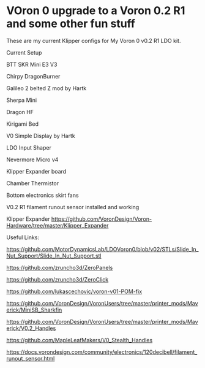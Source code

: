# VOron 0 upgrade to a Voron 0.2 R1 and some other fun stuff

These are my current Klipper configs for My Voron 0 v0.2 R1 LDO kit.

Current Setup

BTT SKR Mini E3 V3

Chirpy DragonBurner

Galileo 2 belted Z mod by Hartk

Sherpa Mini

Dragon HF

Kirigami Bed

V0 Simple Display by Hartk

LDO Input Shaper

Nevermore Micro v4

Klipper Expander board

Chamber Thermistor

Bottom electronics skirt fans

V0.2 R1 filament runout sensor installed and working

Klipper Expander https://github.com/VoronDesign/Voron-Hardware/tree/master/Klipper_Expander

Useful Links:

https://github.com/MotorDynamicsLab/LDOVoron0/blob/v02/STLs/Slide_In_Nut_Support/Slide_In_Nut_Support.stl

https://github.com/zruncho3d/ZeroPanels

https://github.com/zruncho3d/ZeroClick

https://github.com/lukascechovic/voron-v01-POM-fix

https://github.com/VoronDesign/VoronUsers/tree/master/printer_mods/Maverick/MiniSB_Sharkfin

https://github.com/VoronDesign/VoronUsers/tree/master/printer_mods/Maverick/V0.2_Handles

https://github.com/MapleLeafMakers/V0_Stealth_Handles

https://docs.vorondesign.com/community/electronics/120decibell/filament_runout_sensor.html
